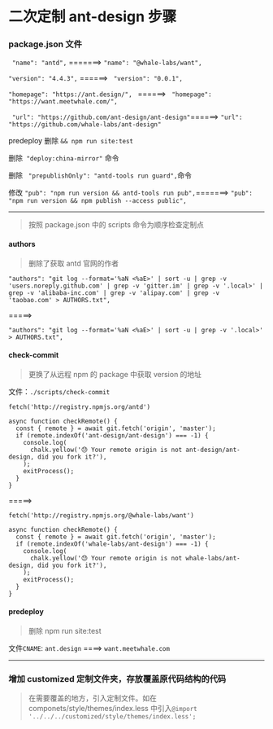 # 二次定制 ant-design 步骤

### package.json 文件

` "name": "antd",` =======> `"name": "@whale-labs/want",`

`"version": "4.4.3",` ======> ` "version": "0.0.1",`

`"homepage": "https://ant.design/", ` ======> ` "homepage": "https://want.meetwhale.com/",`

` "url": "https://github.com/ant-design/ant-design"`======> `"url": "https://github.com/whale-labs/ant-design"`

predeploy 删除 `&& npm run site:test`

删除` "deploy:china-mirror"` 命令

删除 ` "prepublishOnly": "antd-tools run guard",`命令

修改 `"pub": "npm run version && antd-tools run pub",`=======> `"pub": "npm run version && npm publish --access public",`

---

> 按照 package.json 中的 scripts 命令为顺序检查定制点

#### authors

> 删除了获取 antd 官网的作者

```
"authors": "git log --format='%aN <%aE>' | sort -u | grep -v 'users.noreply.github.com' | grep -v 'gitter.im' | grep -v '.local>' | grep -v 'alibaba-inc.com' | grep -v 'alipay.com' | grep -v 'taobao.com' > AUTHORS.txt",

```

=====>

```
"authors": "git log --format='%aN <%aE>' | sort -u | grep -v '.local>'  > AUTHORS.txt",

```

#### check-commit

> 更换了从远程 npm 的 package 中获取 version 的地址

文件：`./scripts/check-commit`

```
fetch('http://registry.npmjs.org/antd')

async function checkRemote() {
  const { remote } = await git.fetch('origin', 'master');
  if (remote.indexOf('ant-design/ant-design') === -1) {
    console.log(
      chalk.yellow('😓 Your remote origin is not ant-design/ant-design, did you fork it?'),
    );
    exitProcess();
  }
}

```

=====>

```
fetch('http://registry.npmjs.org/@whale-labs/want')

async function checkRemote() {
  const { remote } = await git.fetch('origin', 'master');
  if (remote.indexOf('whale-labs/ant-design') === -1) {
    console.log(
      chalk.yellow('😓 Your remote origin is not whale-labs/ant-design, did you fork it?'),
    );
    exitProcess();
  }
}
```

#### predeploy

> 删除 npm run site:test

文件`CNAME`: `ant.design` ====> `want.meetwhale.com`

---

### 增加 customized 定制文件夹，存放覆盖原代码结构的代码

> 在需要覆盖的地方，引入定制文件。如在 componets/style/themes/index.less 中引入`@import '../../../customized/style/themes/index.less';`
